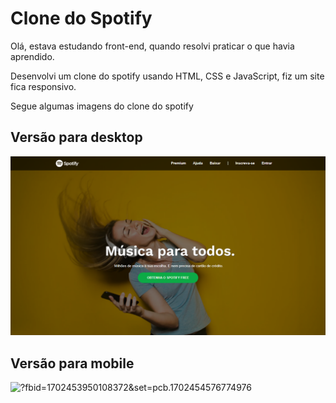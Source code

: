 
# Clone do Spotify

Olá, estava estudando front-end, quando resolvi praticar o que havia aprendido.

Desenvolvi um clone do spotify usando HTML, CSS e JavaScript, fiz um site fica responsivo.

Segue algumas imagens do clone do spotify


## Versão para desktop

![spotify-desktop](https://github.com/EsdrasOliver/clone-spotify/blob/main/img/spotify-desktop.png)
## Versão para mobile

![?fbid=1702453950108372&set=pcb.1702454576774976](https://www.facebook.com/photo/?fbid=1702453950108372&set=pcb.1702454576774976)
